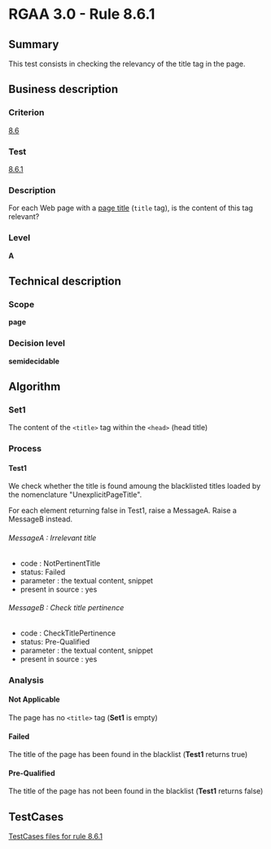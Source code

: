 # RGAA 3.0 -  Rule 8.6.1

## Summary

This test consists in checking the relevancy of the title tag in the page.

## Business description

### Criterion

[8.6](http://disic.github.io/rgaa_referentiel_en/RGAA3.0_Criteria_English_version_v1.html#crit-8-6)

### Test

[8.6.1](http://disic.github.io/rgaa_referentiel_en/RGAA3.0_Criteria_English_version_v1.html#test-8-6-1)

### Description
For each Web page with a
    <a href="http://disic.github.io/rgaa_referentiel_en/RGAA3.0_Glossary_English_version_v1.html#mTitrePage">page
  title</a> (<code>title</code> tag), is the content of this tag
    relevant? 


### Level

**A**

## Technical description

### Scope

**page**

### Decision level

**semidecidable**

## Algorithm

### Set1

The content of the `<title>` tag within the `<head>` (head title)

### Process

#### Test1

We check whether the title is found amoung the blacklisted titles loaded by the nomenclature "UnexplicitPageTitle". 

For each element returning false in Test1, raise a MessageA. Raise a MessageB instead.

###### MessageA : Irrelevant title

-   code : NotPertinentTitle
-   status: Failed
-   parameter : the textual content, snippet
-   present in source : yes

###### MessageB : Check title pertinence

-   code : CheckTitlePertinence
-   status: Pre-Qualified
-   parameter : the textual content, snippet
-   present in source : yes

### Analysis

####  Not Applicable

The page has no `<title>` tag (**Set1** is empty)

#### Failed

The title of the page has been found in the blacklist (**Test1** returns true)

#### Pre-Qualified

The title of the page has not been found in the blacklist (**Test1** returns false)




##  TestCases 

[TestCases files for rule 8.6.1](https://github.com/Asqatasun/Asqatasun/tree/master/rules/rules-rgaa3.0/src/test/resources/testcases/rgaa30/Rgaa30Rule080601/) 


